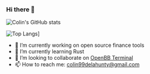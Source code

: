 ### Hi there 👋

![Colin's GitHub stats](https://github-readme-stats.vercel.app/api?username=colin99d&show_icons=true)

![Top Langs](https://github-readme-stats.vercel.app/api/top-langs/?username=colin99d)]

- 🔭 I’m currently working on open source finance tools
- 🌱 I’m currently learning Rust
- 👯 I’m looking to collaborate on [OpenBB Terminal](https://github.com/GamestonkTerminal/GamestonkTerminal)
- 📫 How to reach me: colin99delahunty@gmail.com

<!--
**colin99d/colin99d** is a ✨ _special_ ✨ repository because its `README.md` (this file) appears on your GitHub profile.

Here are some ideas to get you started:

-->
